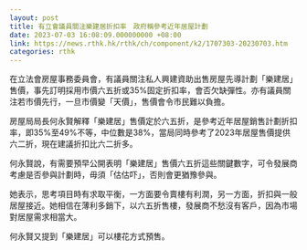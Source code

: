 ```yaml
---
layout: post
title: 有立會議員關注樂建居折扣率　政府稱參考近年居屋計劃
date: 2023-07-03 16:08:09.000000000 +08:00
link: https://news.rthk.hk/rthk/ch/component/k2/1707303-20230703.htm
categories: rthk
---
```


在立法會房屋事務委員會，有議員關注私人興建資助出售房屋先導計劃「樂建居」售價，事先訂明採用市價六五折或35%固定折扣率，會否欠缺彈性。亦有議員關注若市價先行，一旦市價變「天價」，售價會令市民難以負擔。

房屋局局長何永賢解釋「樂建居」售價定於六五折，是參考近年居屋銷售計劃折扣率，即35%至49%不等，中位數是38%，當局同時參考了2023年居屋售價提供六二折，現在建議折扣比六二折多。

何永賢說，有需要預早公開表明「樂建居」售價六五折這些關鍵數字，可令發展商考慮是否參與計劃時，毋須「估估吓」，否則會更猶豫參與。

她表示，思考項目時有求取平衡，一方面要令賣樓有利潤，另一方面，折扣與一般居屋接近。她相信在薄利多銷下，以六五折售樓，發展商不愁沒有客戶，因為市場對居屋需求相當大。 

何永賢又提到「樂建居」可以樓花方式預售。
